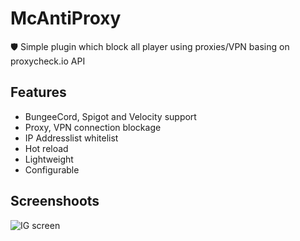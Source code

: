 # McAntiProxy
🛡️ Simple plugin which block all player using proxies/VPN basing on proxycheck.io API

## Features

- BungeeCord, Spigot and Velocity support
- Proxy, VPN connection blockage
- IP Addresslist whitelist
- Hot reload
- Lightweight
- Configurable

## Screenshoots

![IG screen](https://imgur.com/JuLY2Md.png)
